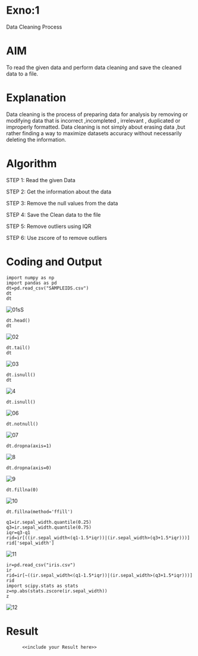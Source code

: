 # Exno:1
Data Cleaning Process

# AIM
To read the given data and perform data cleaning and save the cleaned data to a file.

# Explanation
Data cleaning is the process of preparing data for analysis by removing or modifying data that is incorrect ,incompleted , irrelevant , duplicated or improperly formatted. Data cleaning is not simply about erasing data ,but rather finding a way to maximize datasets accuracy without necessarily deleting the information.

# Algorithm
STEP 1: Read the given Data

STEP 2: Get the information about the data

STEP 3: Remove the null values from the data

STEP 4: Save the Clean data to the file

STEP 5: Remove outliers using IQR

STEP 6: Use zscore of to remove outliers

# Coding and Output
```
import numpy as np
import pandas as pd
dt=pd.read_csv("SAMPLEIDS.csv")
dt
dt
```
![01sS](https://github.com/user-attachments/assets/b9e00162-0893-4e0a-869a-72ff7068e5df)
```
dt.head()
dt
```
![02](https://github.com/user-attachments/assets/7adb359e-7246-431a-9fbf-e5978b8416ab)
```
dt.tail()
dt
```

![03](https://github.com/user-attachments/assets/8bd2f870-2ac0-4f32-ba9a-ac341abd13eb)
```
dt.isnull()
dt
```
![4](https://github.com/user-attachments/assets/b95b5a4a-b46b-4281-9fd6-59f3b3eaade5)
```
dt.isnull()
```
![06](https://github.com/user-attachments/assets/b08e3114-d3b2-44a0-9723-6d388c4e28f3)
```
dt.notnull()
```
![07](https://github.com/user-attachments/assets/7c797369-b3a8-4ee3-883d-d5d55d11a71e)
```
dt.dropna(axis=1)
```
![8](https://github.com/user-attachments/assets/266fa95e-8262-450f-8c0b-a16eca0ae8a7)
```
dt.dropna(axis=0)
```
![9](https://github.com/user-attachments/assets/c3968179-9aac-410a-af15-18d687c80750)
```
dt.fillna(0)
```
![10](https://github.com/user-attachments/assets/cd973d59-5bdd-4a2e-b14a-648be3840e28)
```
dt.fillna(method='ffill')

q1=ir.sepal_width.quantile(0.25)
q3=ir.sepal_width.quantile(0.75)
iqr=q3-q1
rid=ir[((ir.sepal_width<(q1-1.5*iqr))|(ir.sepal_width>(q3+1.5*iqr)))]
rid['sepal_width']
```
![11](https://github.com/user-attachments/assets/ed5e36b7-5a4b-4cc6-a4a1-ee6cafe87ce2)
```
ir=pd.read_csv("iris.csv")
ir
rid=ir[~((ir.sepal_width<(q1-1.5*iqr))|(ir.sepal_width>(q3+1.5*iqr)))]
rid
import scipy.stats as stats
z=np.abs(stats.zscore(ir.sepal_width))
z
```
![12](https://github.com/user-attachments/assets/d912576a-535f-4c84-94ee-69a75617d2b3)





# Result
          <<include your Result here>>
